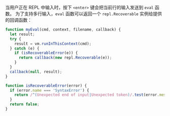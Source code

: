
当用户正在 REPL 中输入时，按下 `<enter>` 键会把当前行的输入发送到 `eval` 函数。
为了支持多行输入，`eval` 函数可以返回一个 `repl.Recoverable` 实例给提供的回调函数：

```js
function myEval(cmd, context, filename, callback) {
  let result;
  try {
    result = vm.runInThisContext(cmd);
  } catch (e) {
    if (isRecoverableError(e)) {
      return callback(new repl.Recoverable(e));
    }
  }
  callback(null, result);
}

function isRecoverableError(error) {
  if (error.name === 'SyntaxError') {
    return /^(Unexpected end of input|Unexpected token)/.test(error.message);
  }
  return false;
}
```

